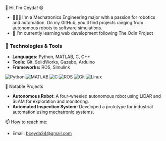 👋 Hi, I'm Ceyda! 😄
- 👩🏻‍💻 I'm a Mechatronics Engineering major with a passion for robotics and automation. On my GitHub, you'll find projects ranging from autonomous robots to software simulations.
- 🌱 I’m currently learning web development following The Odin Project


### 🔧 Technologies & Tools
- **Languages:** Python, MATLAB, C, C++
- **Tools:** Git, SolidWorks, Gazebo, Arduino
- **Frameworks:** ROS, Simulink

![Python](https://img.shields.io/badge/-Python-3776AB?style=for-the-badge&logo=python&logoColor=white)
![MATLAB](https://img.shields.io/badge/-MATLAB-0076A8?style=for-the-badge&logo=mathworks&logoColor=white)
![C](https://img.shields.io/badge/C-00599C?style=for-the-badge&logo=c&logoColor=white)
![ROS](https://img.shields.io/badge/-ROS-22314E?style=for-the-badge&logo=ros&logoColor=white)
![Git](https://img.shields.io/badge/-Git-F05032?style=for-the-badge&logo=git&logoColor=white)
![Linux](https://img.shields.io/badge/Linux-FCC624?style=for-the-badge&logo=linux&logoColor=black)


🌟 Notable Projects
- **Autonomous Robot**: A four-wheeled autonomous robot using LiDAR and SLAM for exploration and monitoring.
- **Automated Inspection System:** Developed a prototype for industrial automation using mechatronic systems.


📫 How to reach me:
- Email: bceyda34@gmail.com


<!---
ceydabiber/ceydabiber is a ✨ special ✨ repository because its `README.md` (this file) appears on your GitHub profile.
You can click the Preview link to take a look at your changes.
--->
